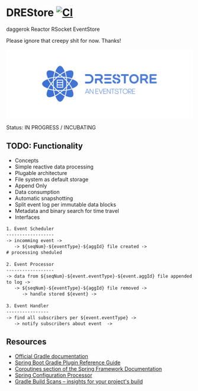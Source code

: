 # DREStore [![CI](https://github.com/daggerok/drestore/workflows/CI/badge.svg)](https://github.com/daggerok/drestore/actions?query=workflow%3ACI)
daggerok Reactor RSocket EventStore

Please ignore that creepy shit for now. Thanks!

![logo](logos/logo-009.png)

Status: IN PROGRESS /  INCUBATING

## TODO: Functionality
* Concepts
* Simple reactive data processing
* Plugable architecture
* File system as default storage
* Append Only
* Data consumption
* Automatic snapshotting
* Split event log per immutable data blocks
* Metadata and binary search for time travel
* Interfaces

```
1. Event Scheduler
------------------
-> incomming event ->
   -> ${seqNum}-${eventType}-${aggId} file created ->
# processing sheduled

2. Event Processor
------------------
-> data from ${seqNum}-${event.eventType}-${event.aggId} file appended to log ->
   -> ${seqNum}-${eventType}-${aggId} file removed ->
      -> handle stored ${event} ->

3. Event Handler
----------------
-> find all subscribers per ${event.eventType} ->
   -> notify subscribers about event  ->
```

## Resources

* [Official Gradle documentation](https://docs.gradle.org)
* [Spring Boot Gradle Plugin Reference Guide](https://docs.spring.io/spring-boot/docs/2.2.6.RELEASE/gradle-plugin/reference/html/)
* [Coroutines section of the Spring Framework Documentation](https://docs.spring.io/spring/docs/5.2.5.RELEASE/spring-framework-reference/languages.html#coroutines)
* [Spring Configuration Processor](https://docs.spring.io/spring-boot/docs/2.2.6.RELEASE/reference/htmlsingle/#configuration-metadata-annotation-processor)
* [Gradle Build Scans – insights for your project's build](https://scans.gradle.com#gradle)
